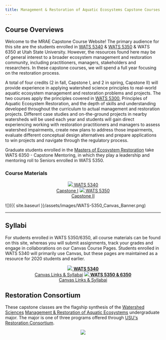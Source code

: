 ```yaml
---
title: Management & Restoration of Aquatic Ecosystems Capstone Courses
---
```




## Course Overviews

Welcome to the MRAE Capstone Course Website! The primary audience for this site are the students enrolled in [WATS 5340](http://catalog.usu.edu/preview_course_nopop.php?catoid=12&coid=137186) & [WATS 5350](http://catalog.usu.edu/preview_course_nopop.php?catoid=12&coid=137187) &  WATS 6350 at Utah State University. However, the resources found here may be of general interest to a broader ecosystem management and restoration community, including practitioners, managers, stakeholders and researchers. In these capstone courses, we will spend a full year focusing on the restoration process. 

A total of four credits (2 in fall, Capstone I, and 2 in spring, Capstone II) will provide experience in applying watershed science principles to real-world aquatic ecosystem management and restoration problems and projects. The two courses apply the principles covered in [WATS 5300]((http://catalog.usu.edu/preview_course_nopop.php?catoid=12&coid=128841)), Principles of Aquatic Ecosystem Restoration, and the depth of skills and understanding developed throughout the curriculum to actual management and restoration projects. Different case studies and on-the-ground projects in nearby watersheds will be used each year and students will gain direct experiencing working with restoration practitioners and managers to assess watershed impairments, create new plans to address those impairments, evaluate different conceptual design alternatives and prepare applications to win projects and navigate through the regulatory process.

Graduate students enrolled in the [Masters of Ecosystem Restoration](https://www.usu.edu/restoration/programs/ecological-restoration-degree) take WATS 6350 - Capstone Mentoring, in which they play a leadership and mentoring roll to Seniors enrolled in WATS 5350. 


### Course Materials

<div align="center">
	<a class="hollow button" href="{{ site.baseurl }}/Course_Topics/WATS_5340"><img src="{{ site.baseurl }}/assets/images/favicons/android-icon-48x48.png">  WATS 5340<br>Capstone I</a>  
	<a class="button" href="{{ site.baseurl }}/Course_Topics/WATS_5350"><img src="{{ site.baseurl }}/assets/images/favicons/android-icon-48x48.png">  WATS 5350<br>Capstone II</a>  <!---
		<a class="button" href="{{ site.baseurl }}/Course_Topics/WATS_6350"><img src="{{ site.baseurl }}/assets/images/favicons/android-icon-48x48.png">  WATS 6350<br> Mentoring</a>  --->
</div>

![]({{ site.baseurl }}/assets/images/WATS-5350_Canvas_Banner.png)


------



## Syllabi 

For students enrolled in WATS 5350/6350, all course materials can be found on this site, whereas you will submit assignments, track your grades and engage in collaborations on our Canvas Course Pages. Students enrolled in WATS 5340 will primarily use Canvas, but these pages are maintained as a resource for 2020 students and earlier. 


<div align="center">
	<a class="hollow button" href="{{ site.baseurl }}/Syllabus/#wats-5340-capstone-i"><img src="{{ site.baseurl }}/assets/images/canvas_logo.png">  <b>WATS 5340</b><br> Canvas Links & Syllabai</a>
	<a class="hollow button" href="{{ site.baseurl }}/Syllabus/#wats-5350-capstone-ii--wats-6350-capstone-mentoring"><img src="{{ site.baseurl }}/assets/images/canvas_logo.png">  <b>WATS 5350 & 6350</b><br>Canvas Links & Syllabai</a>   
	</div>



## Restoration Consortium

These capstone classes are the flagship synthesis of the [Watershed Sciences](https://qcnr.usu.edu/wats/index) [Management & Restoration of Aquatic Ecosystems](qcnr.usu.edu/undergraduates/prospective/degrees/aquatic_ecosystems) undergraduate major. The major is one of three programs offered through [USU's Restoration Consortium](http://restoration.usu.edu).
<br>
<div align="center">
<a href="http://restoration.usu.edu"><img src="{{ site.baseurl }}/assets/images/USU_Braids_Circle_Restorati.png"></a>
</div>